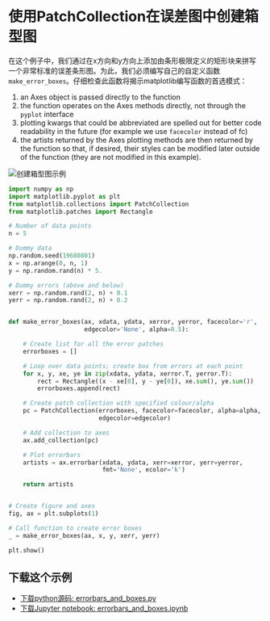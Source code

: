 # 使用PatchCollection在误差图中创建箱型图

在这个例子中，我们通过在x方向和y方向上添加由条形极限定义的矩形块来拼写一个非常标准的误差条形图。为此，我们必须编写自己的自定义函数 ``make_error_boxes``。仔细检查此函数将揭示matplotlib编写函数的首选模式：

1. an Axes object is passed directly to the function
1. the function operates on the Axes methods directly, not through the ``pyplot`` interface
1. plotting kwargs that could be abbreviated are spelled out for better code readability in the future (for example we use ``facecolor`` instead of fc)
1. the artists returned by the Axes plotting methods are then returned by the function so that, if desired, their styles can be modified later outside of the function (they are not modified in this example).

![创建箱型图示例](https://matplotlib.org/_images/sphx_glr_errorbars_and_boxes_001.png)

```python
import numpy as np
import matplotlib.pyplot as plt
from matplotlib.collections import PatchCollection
from matplotlib.patches import Rectangle

# Number of data points
n = 5

# Dummy data
np.random.seed(19680801)
x = np.arange(0, n, 1)
y = np.random.rand(n) * 5.

# Dummy errors (above and below)
xerr = np.random.rand(2, n) + 0.1
yerr = np.random.rand(2, n) + 0.2


def make_error_boxes(ax, xdata, ydata, xerror, yerror, facecolor='r',
                     edgecolor='None', alpha=0.5):

    # Create list for all the error patches
    errorboxes = []

    # Loop over data points; create box from errors at each point
    for x, y, xe, ye in zip(xdata, ydata, xerror.T, yerror.T):
        rect = Rectangle((x - xe[0], y - ye[0]), xe.sum(), ye.sum())
        errorboxes.append(rect)

    # Create patch collection with specified colour/alpha
    pc = PatchCollection(errorboxes, facecolor=facecolor, alpha=alpha,
                         edgecolor=edgecolor)

    # Add collection to axes
    ax.add_collection(pc)

    # Plot errorbars
    artists = ax.errorbar(xdata, ydata, xerr=xerror, yerr=yerror,
                          fmt='None', ecolor='k')

    return artists


# Create figure and axes
fig, ax = plt.subplots(1)

# Call function to create error boxes
_ = make_error_boxes(ax, x, y, xerr, yerr)

plt.show()
```

## 下载这个示例
            
- [下载python源码: errorbars_and_boxes.py](https://matplotlib.org/_downloads/errorbars_and_boxes.py)
- [下载Jupyter notebook: errorbars_and_boxes.ipynb](https://matplotlib.org/_downloads/errorbars_and_boxes.ipynb)